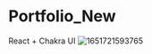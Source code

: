 # Portfolio_New
React + Chakra UI
![1651721593765](https://user-images.githubusercontent.com/73098407/168887441-54b40c60-d15b-438d-a519-4d4c993399eb.jpeg)
